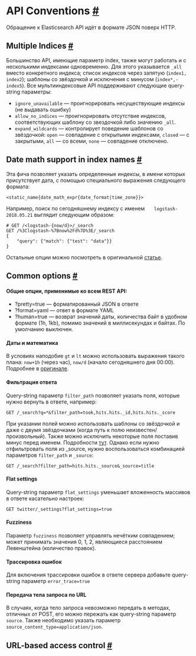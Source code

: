 # API Conventions [#](https://www.elastic.co/guide/en/elasticsearch/reference/current/api-conventions.html#api-conventions)
Обращение к Elasticsearch API идёт в формате JSON поверх HTTP.    
## Multiple Indices [#](https://www.elastic.co/guide/en/elasticsearch/reference/current/multi-index.html#multi-index)
Большинство API, имеющие параметр index, также могут работать и с несколькими индексами одновременно. Для этого указывается `_all` вместо конкретного индекса; список индексов через запятую (`index1, index2`); шаблоны со звёздочкой и исключения с минусом (`index*,-index5`). 
Все мультииндексовые API поддерживают следующие query-string параметры:
- `ignore_unavailable` — проигнорировать несуществующие индексы (не выдавать ошибку)
- `allow_no_indices` — проигнорировать отсутствие индексов, соответствующих шаблону со звездочкой либо значению `_all`.
- `expand_wildcards` — контролирует поведение шаблонов со звёздочкой: `open` — совпадение с открытыми индексами, `closed` — с закрытыми, `all` — со всеми, `none` — совпадение отключено.

## Date math support in index names [#](https://www.elastic.co/guide/en/elasticsearch/reference/current/date-math-index-names.html#date-math-index-names)
Эта фича позволяет указать определенные индексы, в имени которых присутствует дата, с помощью специального выражения следующего формата:

    <static_name{date_math_expr{date_format|time_zone}}>

 Например, поиск по сегодняшнему индексу с именем `  
logstash-2018.05.21` выглядит следующим образом:
 

    # GET /<logstash-{now/d}>/_search
	GET /%3Clogstash-%7Bnow%2Fd%7D%3E/_search 
	{  
		"query": {"match": {"test": "data"}}  
	}
Остальные опции можно посмотреть в оригинальной [статье](https://www.elastic.co/guide/en/elasticsearch/reference/current/date-math-index-names.html#date-math-index-names). 

## Common options [#](https://www.elastic.co/guide/en/elasticsearch/reference/current/common-options.html#common-options)
#### Общие опции, применимые ко всем REST API:
- ?pretty=true — форматированный JSON в ответе
- ?format=yaml — ответ в формате YAML
- ?human=true — возврат значений даты, количества байт в удобном формате (1h, 1kb), помимо значений в миллисекундах и байтах. По умолчанию выключен. 
#### Даты и математика
В условиях наподобие `gt` и `lt` можно использовать выражения такого плана: `now+1h` (через час), `now/d` (начало сегодняшнего дня 00:00). Подробнее в [оригинале](https://www.elastic.co/guide/en/elasticsearch/reference/current/common-options.html#date-math).  
#### Фильтрация ответа
Query-string параметр `filter_path` позволяет указать поля, которые нужно вернуть в ответе, например:

    GET /_search?q=*&filter_path=took,hits.hits._id,hits.hits._score
При указании полей можно использовать шаблоны со звёздочкой и даже с двумя звёздочками (когда путь к полю неизвестен/произвольный). Также можно исключить некоторые поля поставив минус перед именем. Подробности [тут](https://www.elastic.co/guide/en/elasticsearch/reference/current/common-options.html#common-options-response-filtering). 
Однако если нужно отфильтровать поля из _source, нужно воспользоваться комбинацией параметров `filter_path` и `_source`:

    GET /_search?filter_path=hits.hits._source&_source=title

#### Flat settings
Query-string параметр `flat_settings` уменьшает вложенность массивов в ответе касательно настроек:

    GET twitter/_settings?flat_settings=true

#### Fuzziness 
Параметр `fuzziness` позволяет управлять нечётким совпадением; может принимать значения 0, 1, 2, являющиеся расстоянием Левенштейна (количество правок). 
#### Трассировка ошибок
Для включения трассировки ошибок в ответе сервера добавьте query-string параметр `error_trace=true`
#### Передача тела запроса по URL
В случаях, когда тело запроса невозможно передать в методах, отличных от POST, его можно пережать как query-string параметр `source`. Также необходимо указать параметр `source_content_type=application/json`. 

## URL-based access control [#](https://www.elastic.co/guide/en/elasticsearch/reference/current/url-access-control.html#url-access-control)
<!--stackedit_data:
eyJoaXN0b3J5IjpbMTU5Njc2MjE1MCwxMjA2MzM2NDQzLDExMj
E2Mzg2ODIsLTI0MTkyODM1MCwzMDgxNTYwMTIsMTM2MTE1MjQw
NywtMTIxMDQ2MTEyNCwtNzM1MTAzNTM1LC0xOTQ3ODk4MTYwLC
0yMDgyNjc5MzAyXX0=
-->